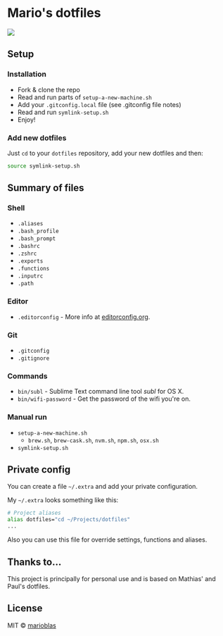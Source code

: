 # Mario's dotfiles

![](https://cloud.githubusercontent.com/assets/3719969/14582971/23fa4a0e-040c-11e6-93d2-1ce8d9d1951c.png)

## Setup

### Installation
- Fork & clone the repo
- Read and run parts of `setup-a-new-machine.sh`
- Add your `.gitconfig.local` file (see .gitconfig file notes)
- Read and run `symlink-setup.sh`
- Enjoy!

### Add new dotfiles
Just `cd` to your `dotfiles` repository, add your new dotfiles and then:
```bash
source symlink-setup.sh
```

## Summary of files

### Shell
* `.aliases`
* `.bash_profile`
* `.bash_prompt`
* `.bashrc`
* `.zshrc`
* `.exports`
* `.functions`
* `.inputrc`
* `.path`

### Editor
* `.editorconfig` - More info at [editorconfig.org](http://editorconfig.org/).

### Git
* `.gitconfig`
* `.gitignore`

### Commands
* `bin/subl` - Sublime Text command line tool *subl* for OS X.
* `bin/wifi-password` - Get the password of the wifi you're on.

### Manual run
* `setup-a-new-machine.sh`
  * `brew.sh`, `brew-cask.sh`, `nvm.sh`, `npm.sh`, `osx.sh`
* `symlink-setup.sh`

## Private config
You can create a file `~/.extra` and add your private configuration.

My `~/.extra` looks something like this:
```bash
# Project aliases
alias dotfiles="cd ~/Projects/dotfiles"
...
```
Also you can use this file for override settings, functions and aliases.

## Thanks to...
This project is principally for personal use and is based on Mathias' and Paul's dotfiles.

## License
MIT © [marioblas](https://github.com/marioblas)
